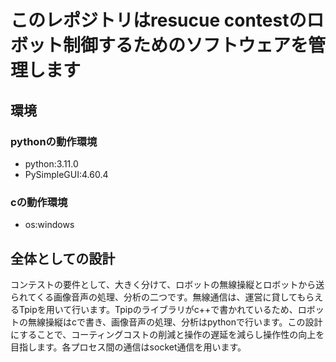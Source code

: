 # このレポジトリはresucue contestのロボット制御するためのソフトウェアを管理します

## 環境

### pythonの動作環境

* python:3.11.0
* PySimpleGUI:4.60.4

### cの動作環境

* os:windows

## 全体としての設計

コンテストの要件として、大きく分けて、ロボットの無線操縦とロボットから送られてくる画像音声の処理、分析の二つです。無線通信は、運営に貸してもらえるTpipを用いて行います。Tpipのライブラリがc++で書かれているため、ロボットの無線操縦はcで書き、画像音声の処理、分析はpythonで行います。この設計にすることで、コーティングコストの削減と操作の遅延を減らし操作性の向上を目指します。各プロセス間の通信はsocket通信を用います。